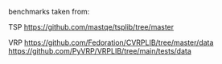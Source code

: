 benchmarks taken from:

TSP
https://github.com/mastqe/tsplib/tree/master

VRP
https://github.com/Fedoration/CVRPLIB/tree/master/data
https://github.com/PyVRP/VRPLIB/tree/main/tests/data